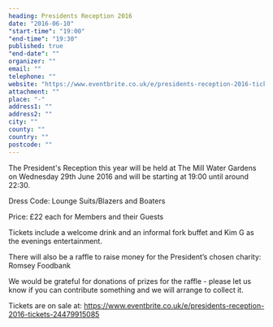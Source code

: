 ```yaml
---
heading: Presidents Reception 2016
date: "2016-06-10"
"start-time": "19:00"
"end-time": "19:30"
published: true
"end-date": ""
organizer: ""
email: ""
telephone: ""
website: "https://www.eventbrite.co.uk/e/presidents-reception-2016-tickets-24479915085"
attachment: ""
place: "-"
address1: ""
address2: ""
city: ""
county: ""
country: ""
postcode: ""
---
```

The President's Reception this year will be held at The Mill Water Gardens on Wednesday 29th June 2016 and will be starting at 19:00 until around 22:30.

Dress Code: Lounge Suits/Blazers and Boaters

Price: £22 each for Members and their Guests

Tickets include a welcome drink and an informal fork buffet and Kim G as the evenings entertainment.

There will also be a raffle to raise money for the President’s chosen charity: Romsey Foodbank

We would  be grateful for donations of prizes for the raffle - please let us know if you can contribute something and we will arrange to collect it.

Tickets are on sale at: https://www.eventbrite.co.uk/e/presidents-reception-2016-tickets-24479915085
